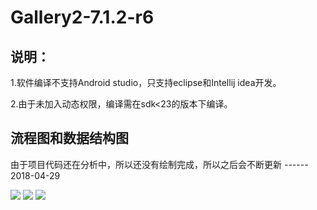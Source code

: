 # Gallery2-7.1.2-r6

## 说明：
1.软件编译不支持Android studio，只支持eclipse和Intellij idea开发。

2.由于未加入动态权限，编译需在sdk<23的版本下编译。

## 流程图和数据结构图

由于项目代码还在分析中，所以还没有绘制完成，所以之后会不断更新 ------ 2018-04-29

<img src="/img/Gallery_ui1.png"/> 
<img src="/img/Gallery_data.png"/> 
<img src="/img/DataManager.png"/> 


